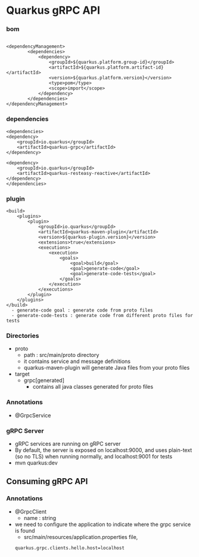# Quarkus gRPC API

### bom
`````maven

<dependencyManagement>
        <dependencies>
            <dependency>
                <groupId>${quarkus.platform.group-id}</groupId>
                <artifactId>${quarkus.platform.artifact-id}</artifactId>
                <version>${quarkus.platform.version}</version>
                <type>pom</type>
                <scope>import</scope>
            </dependency>
        </dependencies>
</dependencyManagement>

`````

### dependencies
`````maven
<dependencies>
<dependency>
    <groupId>io.quarkus</groupId>
    <artifactId>quarkus-grpc</artifactId>
</dependency>

<dependency>
    <groupId>io.quarkus</groupId>
    <artifactId>quarkus-resteasy-reactive</artifactId>
</dependency>
</dependencies>
`````


### plugin
````maven
<build>
    <plugins>
        <plugin>
            <groupId>io.quarkus</groupId>
            <artifactId>quarkus-maven-plugin</artifactId>
            <version>${quarkus-plugin.version}</version>
            <extensions>true</extensions>
            <executions>
                <execution>
                    <goals>
                        <goal>build</goal>
                        <goal>generate-code</goal>
                        <goal>generate-code-tests</goal>
                    </goals>
                </execution>
            </executions>
        </plugin>
    </plugins>
</build>
  - generate-code goal : generate code from proto files
  - generate-code-tests : generate code from different proto files for tests
````

### Directories
 - proto
   - path : src/main/proto directory
   - it contains service and message definitions
   - quarkus-maven-plugin will generate Java files from your proto files
 - target
   - grpc[generated]
     - contains all java classes generated for proto files
### Annotations
 - @GrpcService
### gRPC Server
 - gRPC services are running on gRPC server
 - By default, the server is exposed on localhost:9000, and uses plain-text (so no TLS) when running normally, 
    and localhost:9001 for tests
 - mvn quarkus:dev

## Consuming gRPC API
### Annotations
  - @GrpcClient
    - name : string
  - we need to configure the application to indicate where the grpc service is found
    - src/main/resources/application.properties file,
    ````
    quarkus.grpc.clients.hello.host=localhost
    ````